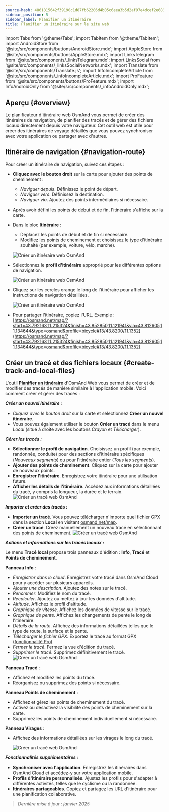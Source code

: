 ```yaml
---
source-hash: 4861815642f39190c1d87fb62206d4b05c6eea3b5d2af97e4dcef2e6834f466c
sidebar_position: 5
sidebar_label: Planifier un itinéraire
title: Planifier un itinéraire sur le site web
---
```

import Tabs from '@theme/Tabs';
import TabItem from '@theme/TabItem';
import AndroidStore from '@site/src/components/buttons/AndroidStore.mdx';
import AppleStore from '@site/src/components/buttons/AppleStore.mdx';
import LinksTelegram from '@site/src/components/_linksTelegram.mdx';
import LinksSocial from '@site/src/components/_linksSocialNetworks.mdx';
import Translate from '@site/src/components/Translate.js';
import InfoIncompleteArticle from '@site/src/components/_infoIncompleteArticle.mdx';
import ProFeature from '@site/src/components/buttons/ProFeature.mdx';
import InfoAndroidOnly from '@site/src/components/_infoAndroidOnly.mdx';


<InfoIncompleteArticle/>


## Aperçu {#overview}

Le planificateur d'itinéraire web OsmAnd vous permet de créer des itinéraires de navigation, de planifier des tracés et de gérer des fichiers locaux directement depuis votre navigateur. Cet outil web est utile pour créer des itinéraires de voyage détaillés que vous pouvez synchroniser avec votre application ou partager avec d'autres.


## Itinéraire de navigation {#navigation-route}

Pour créer un itinéraire de navigation, suivez ces étapes :

- **Cliquez avec le bouton droit** sur la carte pour ajouter des points de cheminement :

  - *Naviguer depuis*. Définissez le point de départ.
  - *Naviguer vers*. Définissez la destination.
  - *Naviguer via*. Ajoutez des points intermédiaires si nécessaire.

- Après avoir défini les points de début et de fin, l'itinéraire s'affiche sur la carte.

- Dans le bloc **Itinéraire** :

  - Déplacez les points de début et de fin si nécessaire.
  - Modifiez les points de cheminement et choisissez le type d'itinéraire souhaité (par exemple, voiture, vélo, marche).

  ![Créer un itinéraire web OsmAnd](@site/static/img/web/navigation.png)

- Sélectionnez le **profil d'itinéraire** approprié pour les différentes options de navigation.

  ![Créer un itinéraire web OsmAnd](@site/static/img/web/profile_type.png)

- Cliquez sur les cercles orange le long de l'itinéraire pour afficher les instructions de navigation détaillées.

  ![Créer un itinéraire web OsmAnd](@site/static/img/web/nav_instr.png)

- Pour partager l'itinéraire, copiez l'URL. Exemple : [https://osmand.net/map/?start=43.792163,11.215324&finish=43.852850,11.121941&via=43.812605,11.134644&type=osmand&profile=bicycle#13/43.8200/11.1352](https://osmand.net/map/?start=43.792163,11.215324&finish=43.852850,11.121941&via=43.812605,11.134644&type=osmand&profile=bicycle#13/43.8200/11.1352)


## Créer un tracé et des fichiers locaux {#create-track-and-local-files}

L'outil [**Planifier un itinéraire**](../plan-route/create-route.md) d'OsmAnd Web vous permet de créer et de modifier des tracés de manière similaire à l'application mobile. Voici comment créer et gérer des tracés :


***Créer un nouvel itinéraire :***

- *Cliquez avec le bouton droit* sur la carte et sélectionnez **Créer un nouvel itinéraire**.
- Vous pouvez également utiliser le bouton **Créer un tracé** dans le menu *Local* (situé à droite avec les boutons *Crayon* et *Télécharger*).


***Gérer les tracés :***

- **Sélectionner le profil de navigation**. Choisissez un profil (par exemple, randonnée, conduite) pour des sections d'itinéraire spécifiques (*Nouveaux segments*) ou pour l'itinéraire entier (*Tous les segments*).
- **Ajouter des points de cheminement**. Cliquez sur la carte pour ajouter de nouveaux points.
- **Enregistrer l'itinéraire**. Enregistrez votre itinéraire pour une utilisation future.
- **Afficher les détails de l'itinéraire**. Accédez aux informations détaillées du tracé, y compris la longueur, la durée et le terrain.
  ![Créer un tracé web OsmAnd](@site/static/img/web/create_route.png)


***Importer et créer des tracés :***

- **Importer un tracé**. Vous pouvez télécharger n'importe quel fichier GPX dans la section **Local** en visitant [osmand.net/map](https://osmand.net/map).
- **Créer un tracé**. Créez manuellement un nouveau tracé en sélectionnant des points de cheminement.
  ![Créer un tracé web OsmAnd](@site/static/img/web/create_route_2.png)


***Actions et informations sur les tracés locaux :***

Le menu **Tracé local** propose trois panneaux d'édition : **Info**, **Tracé** et **Points de cheminement**.

**Panneau Info** :

- *Enregistrer dans le cloud*. Enregistrez votre tracé dans OsmAnd Cloud pour y accéder sur plusieurs appareils.
- *Ajouter une description*. Ajoutez des notes sur le tracé.
- *Renommer*. Modifiez le nom du tracé.
- *Recalculer*. Ajoutez ou mettez à jour les données d'altitude.
- *Altitude*. Affichez le profil d'altitude.
- *Graphique de vitesse*. Affichez les données de vitesse sur le tracé.
- *Graphique de pente*. Affichez les changements de pente le long de l'itinéraire.
- *Détails de la route*. Affichez des informations détaillées telles que le type de route, la surface et la pente.
- *Télécharger le fichier GPX*. Exportez le tracé au format GPX ([fonctionnalité Pro](../purchases/index.md)).
- *Fermer le tracé*. Fermez la vue d'édition du tracé.
- *Supprimer le tracé*. Supprimez définitivement le tracé.
  ![Créer un tracé web OsmAnd](@site/static/img/web/create_route_3.png)

**Panneau Tracé** :

- Affichez et modifiez les points du tracé.
- Réorganisez ou supprimez des points si nécessaire.

**Panneau Points de cheminement** :

- Affichez et gérez les points de cheminement du tracé.
- Activez ou désactivez la visibilité des points de cheminement sur la carte.
- Supprimez les points de cheminement individuellement si nécessaire.

**Panneau Virages** :

- Affichez des informations détaillées sur les virages le long du tracé.

  ![Créer un tracé web OsmAnd](@site/static/img/web/create_route_1.png)


***Fonctionnalités supplémentaires :***

- **Synchroniser avec l'application**. Enregistrez les itinéraires dans OsmAnd Cloud et accédez-y sur votre application mobile.
- **Profils d'itinéraire personnalisés**. Ajustez les profils pour s'adapter à différentes activités, telles que le cyclisme ou la randonnée.
- **Itinéraires partageables**. Copiez et partagez les URL d'itinéraire pour une planification collaborative.

> *Dernière mise à jour : janvier 2025*